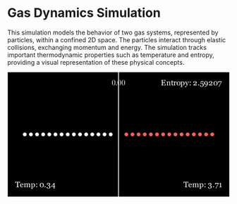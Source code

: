 # Gas Dynamics Simulation
This simulation models the behavior of two gas systems, represented by particles, within a confined 2D space. The particles interact through elastic collisions, exchanging momentum and energy. The simulation tracks important thermodynamic properties such as temperature and entropy, providing a visual representation of these physical concepts.



![ideal_gas](assets/gas_sim.gif)

